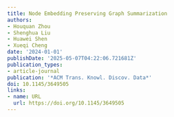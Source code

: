 ```yaml
---
title: Node Embedding Preserving Graph Summarization
authors:
- Houquan Zhou
- Shenghua Liu
- Huawei Shen
- Xueqi Cheng
date: '2024-01-01'
publishDate: '2025-05-07T04:22:06.721681Z'
publication_types:
- article-journal
publication: '*ACM Trans. Knowl. Discov. Data*'
doi: 10.1145/3649505
links:
- name: URL
  url: https://doi.org/10.1145/3649505
---
```

